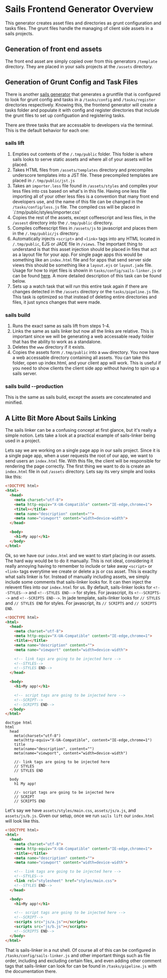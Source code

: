 # Sails Frontend Generator Overview

This generator creates asset files and directories as grunt configuration and tasks files. The grunt files handle the managing of client side assets in a sails projects.

## Generation of front end assets
The front end asset are simply copied over from this generators `/template` directory. They are placed in your sails projects at the `/assets` directory.

## Generation of Grunt Config and Task Files
There is another [sails generator](https://github.com/balderdashy/sails-generate-gruntfile) that generates a gruntfile that is configured to look for grunt config and tasks in a `/tasks/config` and `/tasks/register` directories respectively. Knowing this, the frontend generator will create a tasks folder and populate it with config and register directories that include the grunt files to set up configuation and registering tasks.

There are three tasks that are accessable to developers via the terminal. This is the default behavior for each one:

### sails lift
1. Empties out contents of the `/.tmp/public` folder. This folder is where sails looks to serve static assets and where all of your assets will be placed.
2. Takes HTML files from `/assets/templates` directory and precompiles underscore templates into a JST file. These precompiled templates are placed in `/.tmp/public/jst.js`
3. Takes an `importer.less` file found in `/assets/styles` and compiles your less files into css based on what's in this file. Having one less file importing all of your other less files is a convention that many front end developers use, and the name of this file can be changed in the `/tasks/config/less.js` file. The compiled css will be placed in `/.tmp/public/styles/importer.css'
4. Copies the rest of the assets, except coffeescript and less files, in the `/assest` directory into the `/.tmp/public` directory.
5. Compiles coffeescript files in `/assets/js` to javascript and places them in the `/.tmp/public/js` directory.
6. Automatically injects `<script>` and `<link>` tags into any HTML located in `/.tmp/public`, EJS or JADE file in `/views`.
The important thing to understand is that this asset injection should be placed in files that act as a layout file for your app. For single page apps this would be something like an `index.html` file and for apps that send server side views this should be something like a `layout.ejs` or `layout.jade` file. Usage for how to injet files is showin in `tasks/config/sails-linker.js` or can be found [here](https://github.com/Zolmeister/grunt-sails-linker). A more detailed description of this task can be found below.
7. Sets up a watch task that will run this entire task again if there are changes detected in the `/assets` directory or the `tasks/pipeline.js` file. This task is optimized so that instead of deleting entire directories and files, it just syncs changes that were made.

### sails build
1. Runs the exact same as sails lift from steps 1-4.
2. Links the same as sails linker but now all the links are relative. This is important since we will be generating a web accessable ready folder that has the ability to work as a standalone.
3. Deletes the `www` directory if it exists.
4. Copies the assets form `/.tmp/public` into a `www` directory. You now have a web accessable directory containing all assets. You can take this folder, open up index.html, and your client app will work. This is useful if you need to show clients the client side app without having to spin up a sails server.

### sails build --production
This is the same as sails build, except the assets are concatenated and minified.

## A Litte Bit More About Sails Linking

The sails linker can be a confusing concept at first glance, but it's really a simple notion. Lets take a look at a practical example of sails-linker being used in a project.

Lets say we are working on a single page app in our sails project. Since it is a single page app, when a user requests the root of our app, we want to send users an `index.html` file. With this file, the client will be responsible for rendering the page correctly. The first thing we want to do is create an `index.html` file in out `/assets` directory. Lets say its very simple and looks like this:

```html
<!DOCTYPE html>
<html>
  <head>
    <meta charset="utf-8">
    <meta http-equiv="X-UA-Compatible" content="IE-edge,chrome=1">
    <titel></title>
    <meta name="description" content="">
    <meta name="viewport" content="width=device-width">
  </head>

  <body>
    <h1>My app!</h1>
  </body>
</html>
```

Ok, so we have our `index.html` and we want to start placing in our assets. The hard way would be to do it manually. This is not ideal, considering it really annoying having to remember to include or take away `<script>` or `<link>` tags everytime we create or delete a js or css asset. This is exaclty what sails linker is for. Instead of manually including assets, we simply include some comments that sails-linker looks for. It can then inject the relevent files into our `index.html` for us. By default, sails-linker looks for  `<!--STYLES-->` and `<!--STYLES END-->` for styles. For javascript, its `<!--SCRIPTS-->` and `<!--SCRIPTS END-->`. In jade template, sails-linker looks for  `// STYLES` and `// STYLES END` for styles. For javascript, its `// SCRIPTS` and `// SCRIPTS END`.

```html
<!DOCTYPE html>
<html>
  <head>
    <meta charset="utf-8">
    <meta http-equiv="X-UA-Compatible" content="IE-edge,chrome=1">
    <title></title>
    <meta name="description" content="">
    <meta name="viewport" content="width=device-width">

    <!-- link tags are going to be injected here -->
    <!--STYLES-->
    <!--STYLES END-->
  </head>

  <body>
    <h1>My app!</h1>

    <!-- script tags are going to be injected here -->
    <!--SCRIPT-->
    <!--SCRIPTS END-->
  </body>
</html>
```

```jade
doctype html
html
  head
    meta(charset="utf-8")
    meta(http-equiv="X-UA-Compatible", content="IE-edge,chrome=1")
    title
    meta(name="description", content="")
    meta(name="viewport", content="width=device-width")

    //- link tags are going to be injected here
    // STYLES
    // STYLES END

  body
    h1 My app!

    //- script tags are going to be injected here
    // SCRIPT
    // SCRIPTS END
```

Let's say we have `assets/styles/main.css`, `assets/js/a.js`,  and `assets/js/b.js`. Given our setup, once we run `sails lift` our `index.html` will look like this.

```html
<!DOCTYPE html>
<html>
  <head>
    <meta charset="utf-8">
    <meta http-equiv="X-UA-Compatible" content="IE-edge,chrome=1">
    <title></title>
    <meta name="description" content="">
    <meta name="viewport" content="width=device-width">

    <!-- link tags are going to be injected here -->
    <!--STYLES-->
    <link rel="stylesheet" href="styles/main.css">
    <!--STYLES END-->
  </head>

  <body>
    <h1>My app!</h1>

    <!-- script tags are going to be injected here -->
    <!--SCRIPT-->
    <scripts src="js/a.js"></scripts>
    <scripts src="js/b.js"></scripts>
    <!--SCRIPTS END-->
  </body>
</html>
```

That is sails-linker in a nut shell. Of course all of this can be configured in `/tasks/config/sails-linker.js` and other important things such as file order, including and excluding certain files, and even adding other comment tags that sails-linker can look for can be found in `/tasks/pipeline.js` with the documentation there.






